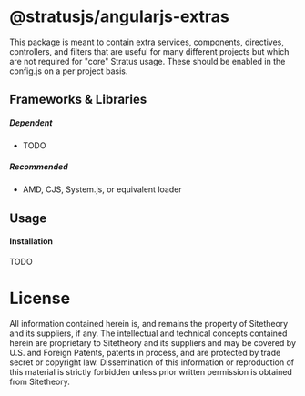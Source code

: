 # @stratusjs/angularjs-extras

This package is meant to contain extra services, components, directives, controllers, and filters that are useful for many different projects but which are not required for "core" Stratus usage. These should be enabled in the config.js on a per project basis.


## Frameworks & Libraries

##### Dependent

* TODO

##### Recommended

* AMD, CJS, System.js, or equivalent loader


## Usage

#### Installation

TODO

# License

All information contained herein is, and remains the property of Sitetheory and its suppliers, if any. The intellectual and technical concepts contained herein are proprietary to Sitetheory and its suppliers and may be covered by U.S. and Foreign Patents, patents in process, and are protected by trade secret or copyright law.  Dissemination of this information or reproduction of this material is strictly forbidden unless prior written permission is obtained from Sitetheory.
